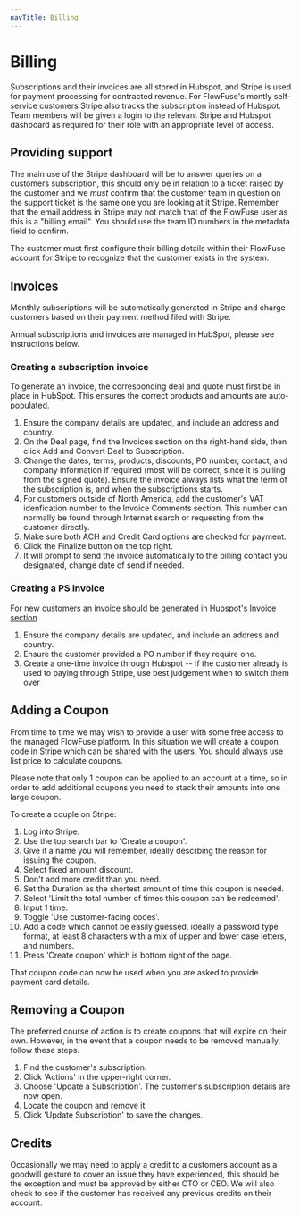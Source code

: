 ```yaml
---
navTitle: Billing
---
```


# Billing

Subscriptions and their invoices are all stored in Hubspot, and Stripe is used for payment processing for contracted
revenue. For FlowFuse's montly self-service customers Stripe also tracks the subscription instead of Hubspot.
Team members will be given a login to the relevant Stripe and Hubspot dashboard as required for
their role with an appropriate level of access.

## Providing support

The main use of the Stripe dashboard will be to answer queries on a customers subscription, this should only be in relation to a ticket raised by the customer and we *must* confirm that the customer team in question on the support ticket is the same one you are looking at it Stripe. Remember that the email address in Stripe may not match that of the FlowFuse user as this is a "billing email". You should use the team ID numbers in the metadata field to confirm.

The customer must first configure their billing details within their FlowFuse account for Stripe to recognize that the customer exists in the system.

## Invoices

Monthly subscriptions will be automatically generated in Stripe 
and charge customers based on their payment method filed with Stripe.

Annual subscriptions and invoices are managed in HubSpot, please see instructions below.

### Creating a subscription invoice

To generate an invoice, the corresponding deal and quote must first be in place in HubSpot. This ensures the correct products and amounts are auto-populated.

1. Ensure the company details are updated, and include an address and country.
1. On the Deal page, find the Invoices section on the right-hand side, then click Add and Convert Deal to Subscription.
2. Change the dates, terms, products, discounts, PO number, contact, and company information if required (most will be correct, since it is pulling from the signed quote). Ensure the invoice always lists what the term of the subscription is, and when the subscriptions starts.
3. For customers outside of North America, add the customer's VAT idenfication number to the Invoice Comments section. This number can normally be found through Internet search or requesting from the customer directly. 
4. Make sure both ACH and Credit Card options are checked for payment.
5. Click the Finalize button on the top right.
6. It will prompt to send the invoice automatically to the billing contact you designated, change date of send if needed.

### Creating a PS invoice

For new customers an invoice should be generated in [Hubspot's Invoice section](https://app-eu1.hubspot.com/contacts/26586079/objects/0-53/views/all/list).

1. Ensure the company details are updated, and include an address and country.
2. Ensure the customer provided a PO number if they require one.
3. Create a one-time invoice through Hubspot -- If the customer already is used to paying through Stripe, use best judgement when to switch them over

## Adding a Coupon

From time to time we may wish to provide a user with some free access to 
the managed FlowFuse platform. In this situation we will create a coupon code
in Stripe which can be shared with the users. You should always use list price to calculate coupons.

Please note that only 1 coupon can be applied to an account at a time, so in order to add additional coupons you need to stack their amounts into one large coupon.

To create a couple on Stripe:

1. Log into Stripe.
2. Use the top search bar to 'Create a coupon'. 
3. Give it a name you will remember, ideally descrbing the reason for issuing the coupon.
4. Select fixed amount discount.
5. Don't add more credit than you need.
6. Set the Duration as the shortest amount of time this coupon is needed.
7. Select 'Limit the total number of times this coupon can be redeemed'.
8. Input 1 time.
9. Toggle 'Use customer-facing codes'.
10. Add a code which cannot be easily guessed, ideally a password type format, at least 8 characters with a mix of upper and lower case letters, and numbers.
11. Press 'Create coupon' which is bottom right of the page.

That coupon code can now be used when you are asked to provide payment card details.

## Removing a Coupon

The preferred course of action is to create coupons that will expire on their own. However, in the event that a coupon needs to be removed manually, follow these steps.

1. Find the customer's subscription.
2. Click 'Actions' in the upper-right corner.
3. Choose 'Update a Subscription'. The customer's subscription details are now open.
4. Locate the coupon and remove it.
5. Click 'Update Subscription' to save the changes.

## Credits

Occasionally we may need to apply a credit to a customers account as a goodwill gesture to cover an issue they have experienced, this should be the exception and must be approved by either CTO or CEO. We will also check to see if the customer has received any previous credits on their account.
